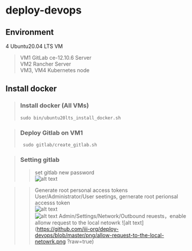 # deploy-devops
## Environment  
4 Ubuntu20.04 LTS VM  
> VM1 GitLab ce-12.10.6 Server  
> VM2 Rancher Server  
> VM3, VM4 Kubernetes node
## Install docker
> ### Install docker (All VMs)  
> <code>sudo bin/ubuntu20lts_install_docker.sh </code>  

> ### Deploy Gitlab on VM1  
> <code> sudo gitlab/create_gitlab.sh </code>  

> ### Setting gitlab  
>> set gitlab new password  
>> ![alt text](https://github.com/iii-org/deploy-devops/blob/master/png/set-gitlab-new-password.png?raw=true)  

>> Generate root personal access tokens  
>> User/Administrator/User seetings, gernerate root perionsal accesss token  
>> ![alt text](https://github.com/iii-org/deploy-devops/blob/master/png/root-settings.png?raw=true)  
>> ![alt text](https://github.com/iii-org/deploy-devops/blob/master/png/generate-root-persional-access-token.png?raw=true)
>> Admin/Settings/Network/Outbound reuests，enable allonw request to the local netowrk
>> ![alt text](https://github.com/iii-org/deploy-devops/blob/master/png/allow-request-to-the-local-netowrk.png
?raw=true)